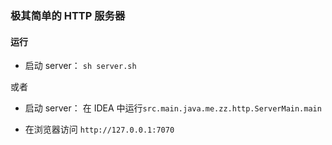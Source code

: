 ### 极其简单的 HTTP 服务器

#### 运行

- 启动 server： `sh server.sh`

或者

- 启动 server： 在 IDEA 中运行`src.main.java.me.zz.http.ServerMain.main`

- 在浏览器访问 `http://127.0.0.1:7070`
